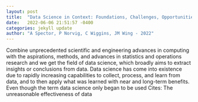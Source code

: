 ```yaml
---
layout: post
title:  "Data Science in Context: Foundations, Challenges, Opportunities"
date:   2022-06-06 21:51:57 -0400
categories: jekyll update
author: "A Spector, P Norvig, C Wiggins, JM Wing - 2022"
---
```

Combine unprecedented scientific and engineering advances in computing with the aspirations, methods, and advances in statistics and operations research and we get the field of data science, which broadly aims to extract insights or conclusions from data. Data science has come into existence due to rapidly increasing capabilities to collect, process, and learn from data, and to then apply what was learned with near and long-term benefits. Even though the term data science only began to be used  Cites: The unreasonable effectiveness of data